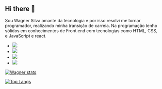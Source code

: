 ## Hi there 👋

Sou Wagner Silva amante da tecnologia e por isso resolvi me tornar programador, realizando minha transição de carreia.
Na programação tenho sólidos em conhecimentos de Front end com tecnologias como HTML, CSS, e JavaScript e react.

- <img src="https://img.shields.io/badge/HTML5-E34F26?style=for-the-badge&logo=html5&logoColor=white" />
- <img src="https://img.shields.io/badge/CSS3-1572B6?style=for-the-badge&logo=css3&logoColor=white" />
- <img src="https://img.shields.io/badge/JavaScript-323330?style=for-the-badge&logo=javascript&logoColor=F7DF1E" />
- <img src="https://img.shields.io/badge/React-20232A?style=for-the-badge&logo=react&logoColor=61DAFB" />


[![Wagner stats](https://github-readme-stats.vercel.app/api?username=wagners123)](https://github.com/anuraghazra/github-readme-stats)

[![Top Langs](https://github-readme-stats.vercel.app/api/top-langs/?username=Wagners123)](https://github.com/anuraghazra/github-readme-stats)
